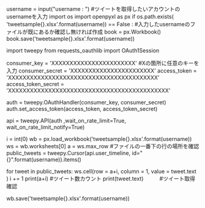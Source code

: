 username = input("username : ")    #ツイートを取得したいアカウントのusernameを入力
import os
import openpyxl as px
if os.path.exists( 'tweetsample{}.xlsx'.format(username)) == False :       #入力したusernameのファイルが既にあるか確認し無ければ作成
    book = px.Workbook()
    book.save('tweetsample{}.xlsx'.format(username)) 

import tweepy
from requests_oauthlib import OAuth1Session

consumer_key = 'XXXXXXXXXXXXXXXXXXXXXXX'       #Xの箇所に任意のキーを入力
consumer_secret = 'XXXXXXXXXXXXXXXXXXXXXXX'
access_token = 'XXXXXXXXXXXXXXXXXXXXXXXXXXXXXXXXXXXXXXXXX'
access_token_secret = 'XXXXXXXXXXXXXXXXXXXXXXXXXXXXXXXXXXXXXXXXXXXX'

auth = tweepy.OAuthHandler(consumer_key, consumer_secret)
auth.set_access_token(access_token, access_token_secret)

api = tweepy.API(auth ,wait_on_rate_limit=True, wait_on_rate_limit_notify=True)

i = int(0)
wb = px.load_workbook('tweetsample{}.xlsx'.format(username))
ws = wb.worksheets[0]
a = ws.max_row   #ファイルの一番下の行の場所を確認
public_tweets = tweepy.Cursor(api.user_timeline, id="{}".format(username)).items()

for tweet in public_tweets:
    ws.cell(row = a+i, column = 1, value = tweet.text )
    i += 1
    print(a+i)    #ツイート数カウント
    print(tweet.text)　　　#ツイート取得確認
    
    
wb.save('tweetsample{}.xlsx'.format(username))
